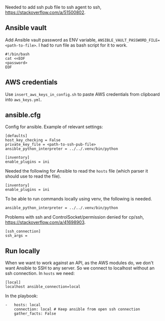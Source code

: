 Needed to add ssh pub file to ssh agent to ssh, https://stackoverflow.com/a/51500802.

## Ansible vault

Add Ansible vault password as ENV variable, `ANSIBLE_VAULT_PASSWORD_FILE=<path-to-file>`. 
I had to run file as bash script for it to work.
```
#!/bin/bash
cat <<EOF
<password>
EOF
```



## AWS credentials

Use `insert_aws_keys_in_config.sh` to paste AWS credentials from clipboard into `aws_keys.yml`.



## ansible.cfg

Config for ansible.
Example of relevant settings:
```
[defaults]
host_key_checking = False
private_key_file = <path-to-ssh-pub-file>
ansible_python_interpreter = ../../.venv/bin/python

[inventory]
enable_plugins = ini
```

Needed the following for Ansible to read the `hosts` file (which parser it should use to read the file).
```
[inventory]
enable_plugins = ini
```

To be able to run commands locally using venv, the following is needed.
```
ansible_python_interpreter = ../../.venv/bin/python
```

Problems with ssh and ControlSocket/permission denied for cp/ssh, https://stackoverflow.com/a/41698903.

```
[ssh_connection]
ssh_args =
```


## Run locally

When we want to work against an API, as the AWS modules do, we don't want Ansible to SSH to any server. So we connect to localhost without an ssh connection.
In `hosts` we need:
```
[local]
localhost ansible_connection=local
```
In the playbook:
```
-   hosts: local
    connection: local # Keep ansible from open ssh connection
    gather_facts: False
```